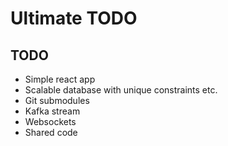 # Ultimate TODO

## TODO

- Simple react app
- Scalable database with unique constraints etc.
- Git submodules
- Kafka stream
- Websockets
- Shared code
